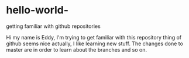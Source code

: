 # hello-world-
getting familiar with github repositories

Hi my name is Eddy, I'm trying to get familiar with this repository thing of github
seems nice actually, I like learning new stuff. 
The changes done to master are in order to learn about the branches and so on. 
